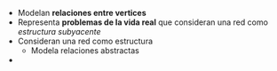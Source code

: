  - Modelan **relaciones entre vertices**
 - Representa **problemas de la vida real** que consideran una red como _estructura subyacente_
 - Consideran una red como estructura 
	 - Modela relaciones abstractas 
- 